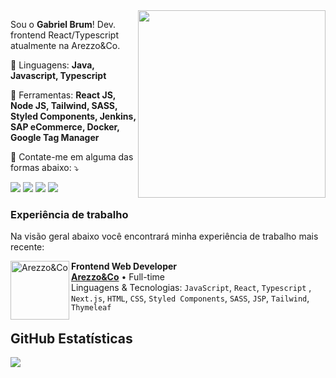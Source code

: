 <img align="right" width="300" src="https://miro.medium.com/v2/resize:fit:720/format:webp/1*zVnWJtyGOX_kUIDm6ccCfQ.gif" />

<p align="left">
  Sou o <strong>Gabriel Brum</strong>! 
  Dev. frontend React/Typescript atualmente na Arezzo&Co. 
</p>

<p align="left">
  🦄 Linguagens: <strong>Java, Javascript, Typescript</strong>
</p>

<p align="left">
  💼 Ferramentas: <strong>React JS, Node JS, Tailwind, SASS, Styled Components, Jenkins, SAP eCommerce, Docker, Google Tag Manager</strong>
</p>

<p align="left">
  💌 Contate-me em alguma das formas abaixo: ⤵️
</p>

<p align="left">
  <a href="mail/gabrielbrumdaluz" target="_blank" alt="Gmail">
  <img src="https://img.shields.io/badge/-Gmail-FF0000?style=flat-square&labelColor=FF0000&logo=gmail&logoColor=white&link=mailto:gabrielbrumdaluz@gmail.com" /></a>

  <a href="https://www.linkedin.com/in/gabriel-brum-da-luz/" target="_blank" alt="Linkedin">
  <img src="https://img.shields.io/badge/-Linkedin-0e76a8?style=flat-square&logo=Linkedin&logoColor=white&link=https://www.linkedin.com/in/gabriel-brum-da-luz/" /></a>

  <a href="https://wa.me/5551982820715" target="_blank" alt="WhatsApp">
  <img src="https://img.shields.io/badge/-WhatsApp-25d366?style=flat-square&labelColor=25d366&logo=whatsapp&logoColor=white&link=https://wa.me/5551982820715"/></a>

  <a href="https://instagram.com/gabriel_bluz" target="_blank" alt="Instagram">
  <img src="https://img.shields.io/badge/-Instagram-DF0174?style=flat-square&labelColor=DF0174&logo=instagram&logoColor=white&link=https://instagram.com/gabriel_bluz"/></a>
</p> 

### Experiência de trabalho
Na visão geral abaixo você encontrará minha experiência de trabalho mais recente:

[<img align="left" height="94px" width="94px" alt="Arezzo&Co" src="https://milionarioz.com.br/wp-content/uploads/2021/10/arezzo.jpg"/>](https://ri.arezzoco.com.br/)

**Frontend Web Developer** \
[**Arezzo&Co**](https://ri.arezzoco.com.br/) • Full-time \
Linguagens & Tecnologias: `JavaScript`, `React`, `Typescript` , `Next.js`, `HTML`, `CSS`, `Styled Components`, `SASS`, `JSP`\, `Tailwind`, `Thymeleaf`
<br/>

## **GitHub Estatísticas**

<a href="https://github.com/Gurupreet">
  <img align="left" src="https://github-readme-stats.vercel.app/api/top-langs/?username=gabe-brum&theme=dracula&hide_langs_below=1" />
</a>
